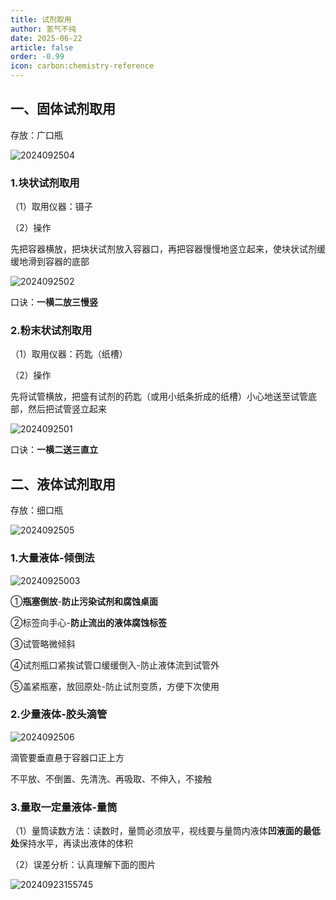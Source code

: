 ```yaml
---
title: 试剂取用
author: 氢气不纯
date: 2025-06-22
article: false
order: -0.99
icon: carbon:chemistry-reference
---
```


## 一、固体试剂取用

存放：<span data-type="text" style="background-color: var(--b3-card-success-background); color: var(--b3-card-success-color);">广口瓶</span>

![2024092504](https://img.edaychem.cn/img/2024092504.png)​

### 1.块状试剂取用

（1）取用仪器：镊子

（2）操作

先把容器横放，把块状试剂放入容器口，再把容器慢慢地竖立起来，使块状试剂缓缓地滑到容器的底部

![2024092502](https://img.edaychem.cn/img/2024092502.jpg)​

口诀：**一横二放三慢竖**

### 2.粉末状试剂取用	

（1）取用仪器：药匙（纸槽）

（2）操作

先将试管横放，把盛有试剂的药匙（或用小纸条折成的纸槽）小心地送至试管底部，然后把试管竖立起来

![2024092501](https://img.edaychem.cn/img/2024092501.jpg)​

口诀：**一横二送三直立**

## 二、液体试剂取用

存放：细口瓶

![2024092505](https://img.edaychem.cn/img/2024092505.png)​

### 1.大量液体-倾倒法

![20240925003](https://img.edaychem.cn/img/20240925003.jpg)​

①**瓶塞倒放**-**防止污染试剂和腐蚀桌面**

②标签向手心-**防止流出的液体腐蚀标签**

③试管略微倾斜

④试剂瓶口紧挨试管口缓缓倒入-防止液体流到试管外

⑤盖紧瓶塞，放回原处-防止试剂变质，方便下次使用

### 2.少量液体-胶头滴管	

![2024092506](https://img.edaychem.cn/img/2024092506.jpg)​

滴管要垂直悬于容器口正上方

不平放、不倒置、先清洗、再吸取、不伸入，不接触

### 3.量取一定量液体-量筒

（1）量筒读数方法：读数时，量筒必须放平，视线要与量筒内液体**凹液面的最低处**保持水平，再读出液体的体积

（2）误差分析：认真理解下面的图片

![20240923155745](https://img.edaychem.cn/img/20240923155745.jpg)​

‍
